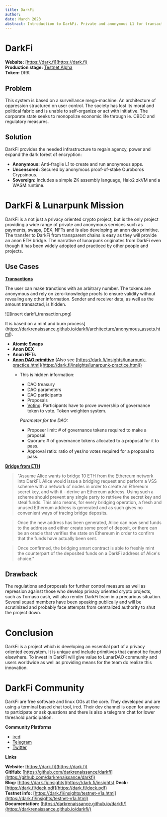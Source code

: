 ```yaml
---
title: DarkFi
author: 
date: March 2023
abstract: Introduction to DarkFi. Private and anonymous L1 for transactions, DEX, Atomic swaps, NFTs and anon DAO primitive. 
---
```


# DarkFi

**Website:** [https://dark.fi](https://dark.fi)  
**Production stage:** [Testnet Alpha](https://dark.fi/insights/testnet-v1a.html)  
**Token:** DRK  

## Problem

This system is based on a surveillance mega-machine. An architecture of oppression structured on user control. The society has lost its moral and political fabric and is unable to self-organize or act with initiative. The corporate state seeks to monopolize economic life through ie. CBDC and regulatory measures. 

## Solution

DarkFi provides the needed infrastructure to regain agency, power and expand the dark forest of encryption:

* **Anonymous:** Anti-fragile L1 to create and run anonymous apps. 
* **Uncensored:** Secured by anonymous proof-of-stake Ouroboros Crypsinous.
* **Sovereign:** Includes a simple ZK assembly language, Halo2 zkVM and a WASM runtime.

# DarkFi & Lunarpunk Mission

DarkFi is a not just a privacy oriented crypto project, but is the only project providing a wide range of private and anonymous services such as payments, swaps, DEX, NFTs and is also developing an anon dao primitive. The transfer to DarkFi from transparent chains is easy as they will provide an anon ETH bridge. The narrative of lunarpunk originates from DarkFi even though it has been widely adopted and practiced by other people and projects. 

## Use Cases

[**Transactions**](https://darkrenaissance.github.io/darkfi/development/darkfi_money_contract/index.html)

The user can make tranctions with an arbitrary number. The tokens are anonymous and rely on zero-knowledge proofs to ensure validity without revealing any other information. Sender and receiver data, as well as the amount transacted, is hidden.

![](insert darkfi_transaction.png)

It is based on a mint and burn process](https://darkrenaissance.github.io/darkfi/architecture/anonymous_assets.html).

- [**Atomic Swaps**](https://darkrenaissance.github.io/darkfi/testnet/atomic-swap.html)  
- **Anon DEX**  
- **Anon NFTs**  
- [**Anon DAO primitive**](https://darkrenaissance.github.io/darkfi/development/darkfi_dao_contract/index.html) (Also see [https://dark.fi/insights/lunarpunk-practice.html](https://dark.fi/insights/lunarpunk-practice.html))  
     - This is hidden information:  
         - DAO treasury  
         - DAO parameters  
         - DAO participants  
         - Proposals  
         - [Voting](https://darkrenaissance.github.io/darkfi/zkas/examples/voting.html). Participants have to prove ownership of governance token to vote. Token weighten system.

        *Parameter for the DAO:*  
        - Proposer limit: # of governance tokens required to make a proposal.  
        - Quorum: # of governance tokens allocated to a proposal for it to pass.  
        - Approval ratio: ratio of yes/no votes required for a proposal to pass.  

[**Bridge from ETH**](https://darkrenaissance.github.io/darkfi/architecture/bridge.html)

>"Assume Alice wants to bridge 10 ETH from the Ethereum network into DarkFi. Alice would issue a bridging request and perform a VSS scheme with a network of nodes in order to create an Ethereum secret key, and with it - derive an Ethereum address. Using such a scheme should prevent any single party to retrieve the secret key and steal funds. This also means, for every bridging operation, a fresh and unused Ethereum address is generated and as such gives no convenient ways of tracing bridge deposits.

>Once the new address has been generated, Alice can now send funds to the address and either create some proof of deposit, or there can be an oracle that verifies the state on Ethereum in order to confirm that the funds have actually been sent.

>Once confirmed, the bridging smart contract is able to freshly mint the counterpart of the deposited funds on a DarkFi address of Alice's choice."

## Drawback

The regulations and proposals for further control measure as well as repression against those who develop privacy oriented crypto projects, such as Tornaso cash, will also render DarkFi team in a precarious situation. Several squad members have been speaking publically and will be scrutinized and probably face attempts from centralized authority to shut the project down. 

# Conclusion

DarkFi is a project which is developing an essential part of a privacy oriented ecosystem. It is unique and include primitives that cannot be found elsewhere. To invest in DarkFi will give value to LunarDAO community and users worldwide as well as providing means for the team do realize this innovation.

# DarkFi Community

DarkFi are free software and linux OGs at the core. They developed and are using a terminal based chat tool, ircd. Their dev channel is open for anyone to participate or ask questions and there is also a telegram chat for lower threshold participation.

**Community Platforms**

* [ircd](https://darkrenaissance.github.io/darkfi/misc/ircd/ircd.html)
* [Telegram](https://t.me/)
* [Twitter](https://twitter.com/DarkFiSquad)

**Links**

**Website:** [https://dark.fi](https://dark.fi)  
**GitHub:** [https://github.com/darkrenaissance/darkfi](https://github.com/darkrenaissance/darkfi)  
**Blog:** [https://dark.fi/insights](https://dark.fi/insights)
**Deck:** [https://dark.fi/deck.pdf](https://dark.fi/deck.pdf)  
**Testnet info:** [https://dark.fi/insights/testnet-v1a.html](https://dark.fi/insights/testnet-v1a.html)  
**Documentation:** [https://darkrenaissance.github.io/darkfi/](https://darkrenaissance.github.io/darkfi/)


